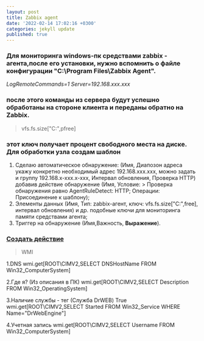 ```yaml
---
layout: post
title: Zabbix agent
date: '2022-02-14 17:02:16 +0300'
categories: jekyll update
published: true
---
```

### Для мониторинга windows-пк средствами zabbix - агента,после его установки, нужно вспомнить о файле конфигурации "C:\Program Files\Zabbix Agent".
_LogRemoteCommands=1
Server=192.168.xxx.xxx_
### после этого команды из сервера будут успешно обработаны на стороне клиента и переданы обратно на Zabbix.
> vfs.fs.size["C:",pfree]  
### этот ключ получает процент свободного места на диске. Для обработки узла создам шаблон
1. Сделаю автоматическое обнаружение: (Имя, Диапозон адреса укажу конкретно необходимый адрес 192.168.xxx.xxx, можно задать и группу 192.168.x-xxx.x-xxx, Интервал обновления, Проверка HTTP) добавив действие обнаружение (Имя, Условие: > Проверка обнаружения равно AgentRuleDetect: HTTP; Операции: Присоединение к шаблону);
2. Элементы данных (Имя, Тип: zabbix-агент, ключ: vfs.fs.size["C:",free], интервал обновления) и др. подобные ключи для мониторинга памяти средствами агента;
3. Триггер на обнаружение (Имя,Важность, **Выражение**).

### [Создать дейcтвие](https://www.zabbix.com/documentation/current/ru/manual/config/notifications/action)

> WMI
 
1.DNS
wmi.get[ROOT\CIMV2,SELECT DNSHostName FROM Win32_ComputerSystem]

2.Где я? (Из описания в ПК)
wmi.get[ROOT\CIMV2,SELECT Description FROM Win32_OperatingSystem]

3.Наличие службы - тег (Служба DrWEB) True
wmi.get[ROOT\CIMV2,SELECT Started FROM Win32_Service WHERE Name="DrWebEngine"]

4.Учетная запись
wmi.get[ROOT\CIMV2,SELECT Username FROM Win32_ComputerSystem]    

